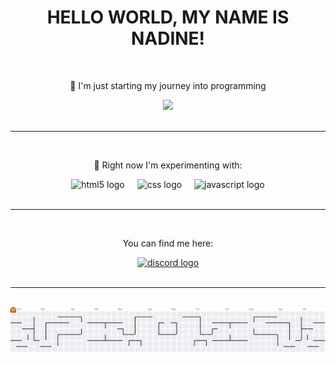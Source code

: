 <h1 align="center">HELLO WORLD, MY NAME IS NADINE!</h1>

<br>

<p align="center">🌱 I'm just starting my journey into programming</p>

<div align="center">
  <img height="300" src="https://media0.giphy.com/media/v1.Y2lkPTc5MGI3NjExY3J2dWg3enljdTZhZWJkeDFuMmRmMW9jNWtjdmEwZGk1b202enhlcCZlcD12MV9pbnRlcm5hbF9naWZfYnlfaWQmY3Q9Zw/3WW4Zm1F2MeoU/giphy.gif"  />
</div>

<br>
<hr>
<br>

<p align="center">🚀 Right now I'm experimenting with:</p>

<div align="center">
  <img src="https://cdn.jsdelivr.net/gh/devicons/devicon/icons/html5/html5-original.svg" height="40" alt="html5 logo"  />
  <img width="12" />
  <img src="https://cdn.jsdelivr.net/gh/devicons/devicon/icons/css3/css3-original.svg" height="40" alt="css logo"  />
  <img width="12" />
  <img src="https://cdn.jsdelivr.net/gh/devicons/devicon/icons/javascript/javascript-original.svg" height="40" alt="javascript logo"  />
</div>

<br>
<hr>
<br>


<p align="center">You can find me here:</p>
<div align="center">
    <a href="[dhjjhhdd](https://discord.com/users/439370953558982661)" target="_blank">
    <img src="https://raw.githubusercontent.com/maurodesouza/profile-readme-generator/master/src/assets/icons/social/discord/default.svg" width="52" height="40" alt="discord logo"  />
</div>


<br>
<hr>
<br>

<picture>
  <source media="(prefers-color-scheme: dark)" srcset="https://raw.githubusercontent.com/nadine-wirtgen/nadine-wirtgen/output/pacman-contribution-graph-dark.svg">
  <source media="(prefers-color-scheme: light)" srcset="https://raw.githubusercontent.com/nadine-wirtgen/nadine-wirtgen/output/pacman-contribution-graph.svg">
  <img alt="pacman contribution graph" src="https://raw.githubusercontent.com/nadine-wirtgen/nadine-wirtgen/output/pacman-contribution-graph.svg">
</picture>








<!--
**nadine-wirtgen/nadine-wirtgen** is a ✨ _special_ ✨ repository because its `README.md` (this file) appears on your GitHub profile.

Here are some ideas to get you started:

- 🔭 I’m currently working on ...
- 🌱 I’m currently learning ...
- 👯 I’m looking to collaborate on ...
- 🤔 I’m looking for help with ...
- 💬 Ask me about ...
- 📫 How to reach me: ...
- 😄 Pronouns: ...
- ⚡ Fun fact: ...
-->
